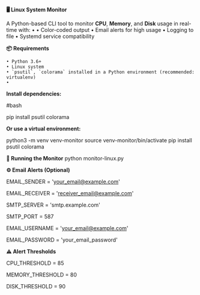 **🖥️ Linux System Monitor**

A Python-based CLI tool to monitor **CPU**, **Memory**, and **Disk** usage in real-time with:
    • 
    •  Color-coded output
    •  Email alerts for high usage
    •  Logging to file
    •  Systemd service compatibility
      

**📦 Requirements**

    • Python 3.6+
    • Linux system
    • `psutil`, `colorama` installed in a Python environment (recommended: virtualenv)
    • 
**Install dependencies:**

#bash

pip install psutil colorama

**Or use a virtual environment:**

python3 -m venv venv-monitor
source venv-monitor/bin/activate
pip install psutil colorama

**🚀 Running the Monitor**
python monitor-linux.py

**⚙️ Email Alerts (Optional)**

EMAIL_SENDER = 'your_email@example.com'

EMAIL_RECEIVER = 'receiver_email@example.com'

SMTP_SERVER = 'smtp.example.com'

SMTP_PORT = 587

EMAIL_USERNAME = 'your_email@example.com'

EMAIL_PASSWORD = 'your_email_password'

**⚠️ Alert Thresholds**

CPU_THRESHOLD = 85

MEMORY_THRESHOLD = 80

DISK_THRESHOLD = 90

